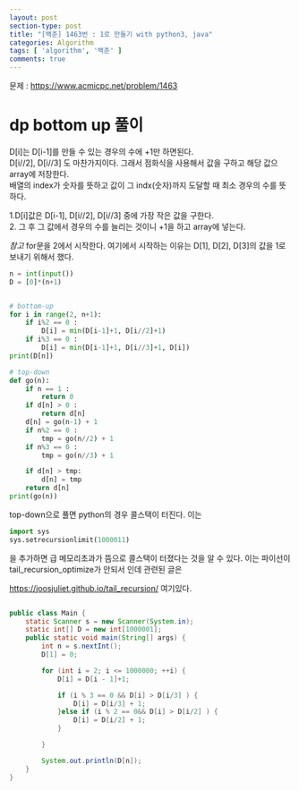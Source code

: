 ```yaml
---
layout: post
section-type: post
title: "[백준] 1463번 : 1로 만들기 with python3, java"
categories: Algorithm
tags: [ 'algorithm', '백준' ]
comments: true
---
```


문제 :
https://www.acmicpc.net/problem/1463

# dp bottom up 풀이
D[i]는 D[i-1]를 만들 수 있는 경우의 수에 +1만 하면된다.  
D[i//2], D[i//3] 도 마찬가지이다. 그래서 점화식을 사용해서 값을 구하고 해당 값으 array에 저장한다.    
배열의 index가 숫자를 뜻하고 값이 그 indx(숫자)까지 도달할 때 최소 경우의 수를 뜻하다.  


1.D[i]값은 D[i-1], D[i//2], D[i//3] 중에 가장 작은 값을 구한다.  
2. 그 후 그 값에서 경우의 수를 늘리는 것이니 +1을 하고 array에 넣는다.   

*참고*
for문을 2에서 시작한다. 여기에서 시작하는 이유는 D[1], D[2], D[3]의 값을 1로 보내기 위해서 했다.


``` python
n = int(input())
D = [0]*(n+1)


# bottom-up
for i in range(2, n+1):
    if i%2 == 0 :
        D[i] = min(D[i-1]+1, D[i//2]+1)
    if i%3 == 0 :
        D[i] = min(D[i-1]+1, D[i//3]+1, D[i])
print(D[n])

# top-down
def go(n):
    if n == 1 :
        return 0
    if d[n] > 0 :
        return d[n]
    d[n] = go(n-1) + 1
    if n%2 == 0 :
        tmp = go(n//2) + 1
    if n%3 == 0 :
        tmp = go(n//3) + 1

    if d[n] > tmp:
        d[n] = tmp
    return d[n]
print(go(n))
```

top-down으로 풀면 python의 경우 콜스택이 터진다.
이는
``` python
import sys
sys.setrecursionlimit(1000011)
```
을 추가하면 급 메모리초과가 뜸으로 콜스택이 터졌다는 것을 알 수 있다.
이는 파이선이 tail_recursion_optimize가 안되서 인데
관련된 글은

https://joosjuliet.github.io/tail_recursion/
여기있다.


``` java

public class Main {
    static Scanner s = new Scanner(System.in);
    static int[] D = new int[1000001];
    public static void main(String[] args) {
        int n = s.nextInt();
        D[1] = 0;

        for (int i = 2; i <= 1000000; ++i) {
            D[i] = D[i - 1]+1;

            if (i % 3 == 0 && D[i] > D[i/3] ) {
                D[i] = D[i/3] + 1;
            }else if (i % 2 == 0&& D[i] > D[i/2] ) {
                D[i] = D[i/2] + 1;
            }

        }

        System.out.println(D[n]);
    }
}
```
